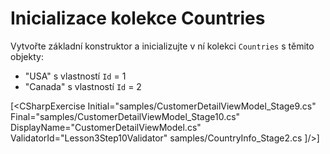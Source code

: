 ﻿Inicializace kolekce Countries
==============================
Vytvořte základní konstruktor a inicializujte v ní kolekci `Countries` s těmito objekty:       

* "USA" s vlastností `Id` = 1
* "Canada" s vlastností `Id` = 2

[<CSharpExercise Initial="samples/CustomerDetailViewModel_Stage9.cs"
        Final="samples/CustomerDetailViewModel_Stage10.cs"
        DisplayName="CustomerDetailViewModel.cs"
        ValidatorId="Lesson3Step10Validator" 
	<Dependencies>
        <Dependency>samples/CountryInfo_Stage2.cs</Dependency>
    </Dependencies>
</CSharpExercise>]/>]